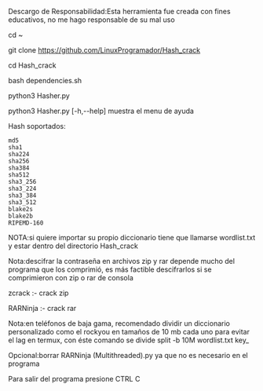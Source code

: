
Descargo de Responsabilidad:Esta herramienta fue creada con fines educativos, no me hago responsable de su mal uso

cd ~

git clone https://github.com/LinuxProgramador/Hash_crack

cd Hash_crack

bash dependencies.sh

python3 Hasher.py

python3 Hasher.py [-h,--help]  muestra el menu de ayuda 

Hash soportados:

    md5
    sha1
    sha224
    sha256
    sha384                                                                     
    sha512      
    sha3_256
    sha3_224
    sha3_384
    sha3_512
    blake2s
    blake2b
    RIPEMD-160

NOTA:si quiere importar su propio diccionario tiene que llamarse wordlist.txt y estar dentro del directorio Hash_crack

Nota:descifrar la contraseña en archivos zip y rar depende mucho del programa que los comprimió, es más factible descifrarlos si se comprimieron con zip o rar de consola

zcrack :- crack zip

RARNinja :- crack rar

Nota:en teléfonos de baja gama, recomendado dividir un diccionario personalizado como el rockyou en tamaños de 10 mb cada uno para evitar el lag en termux,
con éste comando se divide split -b 10M wordlist.txt key_

Opcional:borrar RARNinja (Multithreaded).py ya que no es necesario en el programa 

Para salir del programa presione CTRL C
